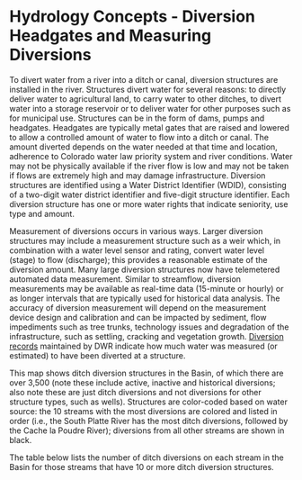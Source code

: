 Hydrology Concepts - Diversion Headgates and Measuring Diversions
====================
To divert water from a river into a ditch or canal, diversion structures are installed in the river. Structures divert water for several reasons: to directly deliver water to agricultural land, to carry water to other ditches, to divert water into a storage reservoir or to deliver water for other purposes such as for municipal use. Structures can be in the form of dams, pumps and headgates. Headgates are typically metal gates that are raised and lowered to allow a controlled amount of water to flow into a ditch or canal. The amount diverted depends on the water needed at that time and location, adherence to Colorado water law priority system and river conditions. Water may not be physically available if the river flow is low and may not be taken if flows are extremely high and may damage infrastructure. Diversion structures are identified using a Water District Identifier (WDID), consisting of a two-digit water district identifier and five-digit structure identifier. Each diversion structure has one or more water rights that indicate seniority, use type and amount.

Measurement of diversions occurs in various ways. Larger diversion structures may include a measurement structure such as a weir which, in combination with a water level sensor and rating, convert water level (stage) to flow (discharge); this provides a reasonable estimate of the diversion amount. Many large diversion structures now have telemetered automated data measurement. Similar to streamflow, diversion measurements may be available as real-time data (15-minute or hourly) or as longer intervals that are typically used for historical data analysis. The accuracy of diversion measurement will depend on the measurement device design and calibration and can be impacted by sediment, flow impediments such as tree trunks, technology issues and degradation of the infrastructure, such as settling, cracking and vegetation growth. [Diversion records](http://www.dwr.state.co.us/SurfaceWater/data/division.aspx?div=1) maintained by DWR indicate how much water was measured (or estimated) to have been diverted at a structure.

This map shows ditch diversion structures in the Basin, of which there are over 3,500 (note these include active, inactive and historical diversions; also note these are just ditch diversions and not diversions for other structure types, such as wells). Structures are color-coded based on water source: the 10 streams with the most diversions are colored and listed in order (i.e., the South Platte River has the most ditch diversions, followed by the Cache la Poudre River); diversions from all other streams are shown in black.

The table below lists the number of ditch diversions on each stream in the Basin for those streams that have 10 or more ditch diversion structures.

<!-- This table can be produced in Markdown, however csvToHTML() function will be used in this instance. -->
<!-- |Water_Source	|Number\_of\_Structures|
|----------|-----------|
|SOUTH PLATTE RIVER	|   403|
|CACHE LA POUDRE RIVER	|   201|
|BOULDER CREEK	|141|
|SAINT VRAIN CREEK	|141|
|CLEAR CREEK	|110|
|BIG THOMPSON RIVER	|96|
|TARRYALL CREEK	|75|
|NORTH FORK SOUTH PLATTE RIVER	|68|
|BEAR CREEK	|64|
|SOUTH BOULDER CREEK	|53|
|MIDDLE FORK SOUTH PLATTE RIVER	|52|
|SOUTH FORK SOUTH PLATTE RIVER	|51|
|DRY CREEK	|44|
|FISH CREEK	|43|
|MICHIGAN CREEK	|43|
|COAL CREEK	|40|
|LONE TREE CREEK	|39|
|CHERRY CREEK	|38|
|DEER CREEK	|31|
|LITTLE THOMPSON RIVER	|31|
|SOUTH FORK REPUBLICAN RIVER	|31|
|BIG DRY CREEK	|30|
|COLORADO RIVER	|30|
|FOURMILE CREEK	|30|
|LEFT HAND CREEK	|30|
|LARAMIE RIVER	|29|
|WEST PLUM CREEK	|27|
|BEAVER CREEK	|25|
|KIOWA CREEK	|25|
|SPRING CREEK	|24|
|JEFFERSON CREEK	|22|
|ROCK CREEK	|22|
|CEDAR CREEK	|21|
|RALSTON CREEK	|21|
|BUCKHORN CREEK	|20|
|SHEEP CREEK	|20|
|ELK CREEK	|19|
|PLUM CREEK	|19|
|SAND CREEK	|19|
|TRAIL CREEK	|19|
|CROW CREEK	|18|
|LITTLE DRY CREEK	|18|
|SOUTH CLEAR CREEK	|18|
|BOXELDER CREEK	|17|
|EAST PLUM CREEK	|17|
|NORTH FORK CACHE LA POUDRE RIVER	|17|
|WILLOW CREEK	|17|
|FALL RIVER	|16|
|NORTH SAINT VRAIN CREEK	|16|
|TWIN CREEK	|16|
|TROUT CREEK	|15|
|EAST CHERRY CREEK	|14|
|LAKEWOOD GULCH	|14|
|CORRAL CREEK	|13|
|LOST CREEK	|13|
|NORTH CLEAR CREEK	|13|
|NORTH FORK REPUBLICAN RIVER	|13|
|NORTH TURKEY CREEK	|13|
|RABBIT CREEK	|13|
|SOUTH LONE PINE CREEK	|13|
|SOUTH SAINT VRAIN CREEK	|13|
|BOX ELDER CREEK	|12|
|ELKHORN CREEK	|12|
|MILL CREEK	|12|
|VANCE CREEK	|12|
|DEADMAN GULCH	|11|
|FOURMILE CANYON CREEK	|11|
|GORDON CREEK	|11|
|HIGH CREEK	|11|
|JARRE CREEK	|   11|
|NORTH LONE PINE CREEK	|11|
|WEST CHERRY CREEK	|11|
|BUFFALO CREEK	|10|
|OWL CREEK	|10|
|TURKEY CREEK	|10|
|TWELVEMILE CREEK	|10| -->

<!-- Source for table and map: Colorado's Decision Support Systems, [Structures](https://www.colorado.gov/pacific/cdss/gis-data-category) shapefile. -->